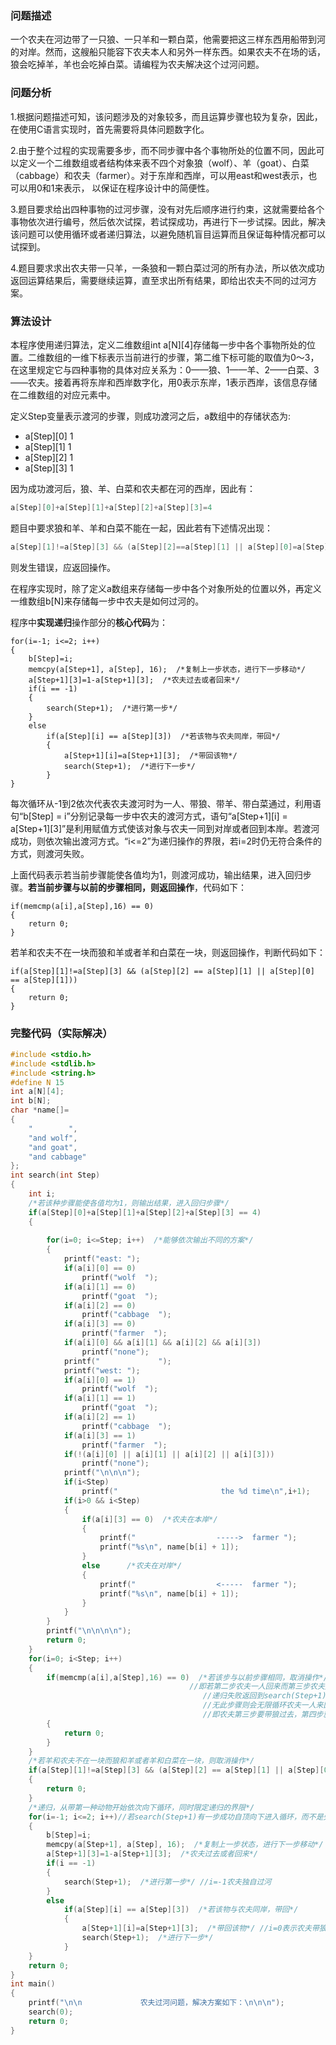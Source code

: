 ### 问题描述
一个农夫在河边带了一只狼、一只羊和一颗白菜，他需要把这三样东西用船带到河的对岸。然而，这艘船只能容下农夫本人和另外一样东西。如果农夫不在场的话，狼会吃掉羊，羊也会吃掉白菜。请编程为农夫解决这个过河问题。
### 问题分析
1.根据问题描述可知，该问题涉及的对象较多，而且运算步骤也较为复杂，因此，在使用C语言实现时，首先需要将具体问题数字化。

2.由于整个过程的实现需要多步，而不同步骤中各个事物所处的位置不同，因此可以定义一个二维数组或者结构体来表不四个对象狼（wolf）、羊（goat）、白菜（cabbage）和农夫（farmer）。对于东岸和西岸，可以用east和west表示，也可以用0和1来表示， 以保证在程序设计中的简便性。

3.题目要求给出四种事物的过河步骤，没有对先后顺序进行约束，这就需要给各个事物依次进行编号，然后依次试探，若试探成功，再进行下一步试探。因此，解决该问题可以使用循环或者递归算法，以避免随机盲目运算而且保证每种情况都可以试探到。

4.题目要求求出农夫带一只羊，一条狼和一颗白菜过河的所有办法，所以依次成功返回运算结果后，需要继续运算，直至求出所有结果，即给出农夫不同的过河方案。

### 算法设计
本程序使用递归算法，定义二维数组int a[N][4]存储每一步中各个事物所处的位置。二维数组的一维下标表示当前进行的步骤，第二维下标可能的取值为0〜3，在这里规定它与四种事物的具体对应关系为：0——狼、1——羊、2——白菜、3——农夫。接着再将东岸和西岸数字化，用0表示东岸，1表示西岸，该信息存储在二维数组的对应元素中。

定义Step变量表示渡河的步骤，则成功渡河之后，a数组中的存储状态为:
+ a[Step][0]   1
+ a[Step][1]   1
+ a[Step][2]   1
+ a[Step][3]   1

因为成功渡河后，狼、羊、白菜和农夫都在河的西岸，因此有：
```c
a[Step][0]+a[Step][1]+a[Step][2]+a[Step][3]=4
```
题目中要求狼和羊、羊和白菜不能在一起，因此若有下述情况出现：
```c
a[Step][1]!=a[Step][3] && (a[Step][2]==a[Step][1] || a[Step][0]=a[Step][1])
```
则发生错误，应返回操作。

在程序实现时，除了定义a数组来存储每一步中各个对象所处的位置以外，再定义一维数组b[N]来存储每一步中农夫是如何过河的。

程序中**实现递归**操作部分的**核心代码**为：
```
for(i=-1; i<=2; i++)
{
    b[Step]=i;
    memcpy(a[Step+1], a[Step], 16);  /*复制上一步状态，进行下一步移动*/
    a[Step+1][3]=1-a[Step+1][3];  /*农夫过去或者回来*/
    if(i == -1)
    {
        search(Step+1);  /*进行第一步*/
    }
    else
        if(a[Step][i] == a[Step][3])  /*若该物与农夫同岸，带回*/
        {
            a[Step+1][i]=a[Step+1][3];  /*带回该物*/
            search(Step+1);  /*进行下一步*/
        }
}
```
每次循环从-1到2依次代表农夫渡河时为一人、带狼、带羊、带白菜通过，利用语句“b[Step] = i”分别记录每一步中农夫的渡河方式，语句“a[Step+1][i] = a[Step+1][3]”是利用赋值方式使该对象与农夫一同到对岸或者回到本岸。若渡河成功，则依次输出渡河方式。“i<=2”为递归操作的界限，若i=2时仍无符合条件的方式，则渡河失败。

上面代码表示若当前步骤能使各值均为1，则渡河成功，输出结果，进入回归步骤。**若当前步骤与以前的步骤相同，则返回操作**，代码如下：
```
if(memcmp(a[i],a[Step],16) == 0)
{
    return 0;
}
```
若羊和农夫不在一块而狼和羊或者羊和白菜在一块，则返回操作，判断代码如下：
```
if(a[Step][1]!=a[Step][3] && (a[Step][2] == a[Step][1] || a[Step][0] == a[Step][1]))
{
    return 0;
}
```
### 完整代码（实际解决）
```c
#include <stdio.h>
#include <stdlib.h>
#include <string.h>
#define N 15
int a[N][4];
int b[N];
char *name[]=
{
    "        ",
    "and wolf",
    "and goat",
    "and cabbage"
};
int search(int Step)
{
    int i;
    /*若该种步骤能使各值均为1，则输出结果，进入回归步骤*/
    if(a[Step][0]+a[Step][1]+a[Step][2]+a[Step][3] == 4)
    {
       
        for(i=0; i<=Step; i++)  /*能够依次输出不同的方案*/
        {
            printf("east: ");
            if(a[i][0] == 0)
                printf("wolf  ");
            if(a[i][1] == 0)
                printf("goat  ");
            if(a[i][2] == 0)
                printf("cabbage  ");
            if(a[i][3] == 0)
                printf("farmer  ");
            if(a[i][0] && a[i][1] && a[i][2] && a[i][3])
                printf("none");
            printf("             ");
            printf("west: ");
            if(a[i][0] == 1)
                printf("wolf  ");
            if(a[i][1] == 1)
                printf("goat  ");
            if(a[i][2] == 1)
                printf("cabbage  ");
            if(a[i][3] == 1)
                printf("farmer  ");
            if(!(a[i][0] || a[i][1] || a[i][2] || a[i][3]))
                printf("none");
            printf("\n\n\n");
            if(i<Step)
                printf("                       the %d time\n",i+1);
            if(i>0 && i<Step)
            {
                if(a[i][3] == 0)  /*农夫在本岸*/
                {
                    printf("                  ----->  farmer ");
                    printf("%s\n", name[b[i] + 1]);
                }
                else      /*农夫在对岸*/
                {
                    printf("                  <-----  farmer ");
                    printf("%s\n", name[b[i] + 1]);
                }
            }
        }
        printf("\n\n\n\n");
        return 0;
    }
    for(i=0; i<Step; i++)
    {
        if(memcmp(a[i],a[Step],16) == 0)  /*若该步与以前步骤相同，取消操作*/ 
										//即若第二步农夫一人回来而第三步农夫又一人按原路返回,a[i==2]==a[step==3]==0
										   //递归失败返回到search(Step+1)这一步，说明农夫再一人渡河到对岸这种方法行不通，要带东西
										   //无此步骤则会无限循环农夫一人来回
										   //即农夫第三步要带狼过去，第四步就不能再带狼回来，虽说可以这么带，但是也会陷入农夫带狼一直来回重复过河的死循环
        {
            return 0;
        }
    }
    /*若羊和农夫不在一块而狼和羊或者羊和白菜在一块，则取消操作*/
    if(a[Step][1]!=a[Step][3] && (a[Step][2] == a[Step][1] || a[Step][0] == a[Step][1]))
    {
        return 0;
    }
    /*递归，从带第一种动物开始依次向下循环，同时限定递归的界限*/
    for(i=-1; i<=2; i++)//若search(Step+1)有一步成功自顶向下进入循环，而不是失败递归返回到search(Step+1)这一步，则i继续从-1开始新一轮循环，进行下一步(step)[即step+1]选择
    {
        b[Step]=i;
        memcpy(a[Step+1], a[Step], 16);  /*复制上一步状态，进行下一步移动*/
        a[Step+1][3]=1-a[Step+1][3];  /*农夫过去或者回来*/
        if(i == -1)
        {
            search(Step+1);  /*进行第一步*/ //i=-1农夫独自过河
        }
        else
            if(a[Step][i] == a[Step][3])  /*若该物与农夫同岸，带回*/
            {
                a[Step+1][i]=a[Step+1][3];  /*带回该物*/ //i=0表示农夫带狼过河//i=1表示农夫带羊过河//i=2表示农夫带白菜过河
                search(Step+1);  /*进行下一步*/
            }
    }
    return 0;
}
int main()
{
    printf("\n\n             农夫过河问题，解决方案如下：\n\n\n");
    search(0);
    return 0;
}
```

